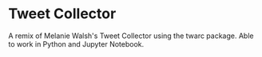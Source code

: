 # Tweet Collector
A remix of Melanie Walsh's Tweet Collector using the twarc package. Able to work in Python and Jupyter Notebook.
